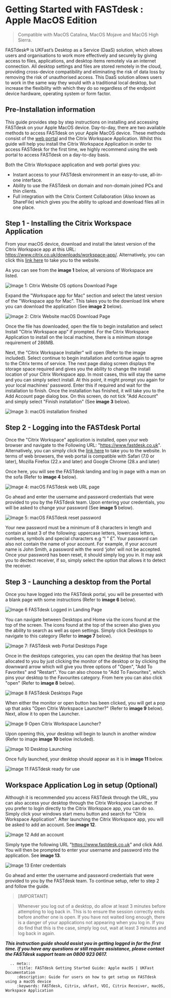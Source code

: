 # Getting Started with FASTdesk : Apple MacOS Edition
> Compatible with MacOS Catalina, MacOS Mojave and MacOS High Sierra. 

FASTdesk®  is UKFast’s Desktop as a Service (DaaS) solution, which allows users and organisations to work more effectively and securely by giving access to files, applications, and desktop items remotely via an internet connection. All desktop settings and files are stored remotely in the cloud, providing cross-device compatibility and eliminating the risk of data loss by removing the risk of unauthorised access. This DaaS solution allows users to work in the same way they would with a traditional local desktop, but increase the flexibility with which they do so regardless of the endpoint device hardware, operating system or form factor.

## Pre-Installation information


This guide provides step by step instructions on installing and accessing FASTdesk on your Apple MacOS device. Day-to-day, there are two available methods to access FASTdesk on your  Apple MacOS device. These methods consist of the [web portal](https://www.fastdesk.co.uk/) and the Citrix Workspace Application. Whilst this guide will help you install the Citrix Workspace Application in order to access FASTdesk for the first time, we highly recommend using the web portal to access FASTdesk on a day-to-day basis. 

Both the Citrix Workspace application and web portal gives you:

- Instant access to your FASTdesk environment in an easy-to-use, all-in-one interface.
- Ability to use the FASTdesk on domain and non-domain joined PCs and thin clients. 
- Full integration with the Citrix Content Collaboration (Also known as ShareFile) which gives you the ability to upload and download files all in one place.

## Step 1 -  Installing the Citrix Workspace Application

From your macOS device, download and install the latest version of the Citrix Workspace app at this URL:
https://www.citrix.co.uk/downloads/workspace-app/. Alternatively, you can click this [link here](https://www.citrix.co.uk/downloads/workspace-app/) to take you to the website.

As you can see from the **image 1** below, all versions of Workspace are listed. 

![Image 1: Citrix Website OS options Download Page](files/Downloads_Webpage.PNG "Image 1: Citrix website OS options download page")

Expand the "Workspace app for Mac" section and select the latest version of the "Workspace app for Mac". This takes you to the download link where you can download the application (See **image 2** below).

![Image 2: Citrix Website macOS Download Page](files/Url_download.PNG "Image 2: Citrix website macOS download page")

Once the file has downloaded, open the file to begin installation and select Install "Citrix Workspace app" if prompted. For the Citrix Workspace Application to install on the local machine, there is a minimum storage requirement of 286MB. 

Next, the "Citrix Workspace Installer" will open (Refer to the image included). Select continue to begin installation and continue again to agree to the Citrix terms of service. The next page dialog screen displays the storage space required and gives you the ability to change the install location of your Citrix Workspace app. In most cases, this will stay the same and you can simply select install. At this point, it might prompt you again for your local machines' password. Enter this if required and wait for the installation to finish. Once the installation has finished, it will take you to the Add Account page dialog box. On this screen, do not tick "Add Account" and simply select "Finish installation" (See **image 3** below).

![Image 3: macOS installation finished](files/Installation_finishedmacos.PNG "Image 3: macOS installation finished")

## Step 2 - Logging into the FASTdesk Portal

Once the "Citrix Workspace" application is installed, open your web browser and navigate to the Following URL:
"https://www.fastdesk.co.uk". Alternatively, you can simply click the [link here](https://www.fastdesk.co.uk) to take you to the website. In terms of web browsers, the web portal is compatible with Safari (7.0 or later), Mozilla Firefox (22.x and later) and Google Chrome (28.x and later)

Once here, you will see the FASTdesk landing and log in page with a man on the sofa (Refer to **image 4** below).

![Image 4: macOS FASTdesk web URL page](files/loggininurl.PNG "Image 4: macOS FASTdesk web URL page")


Go ahead and enter the username and password credentials that were provided to you by the FASTdesk team. Upon entering your credentials, you will be asked to change your password (See **image 5** below). 

![Image 5: macOS FASTdesk reset password](files/reset_password.PNG "Image 5: macOS FASTdesk reset password")

Your new password must be a minimum of 8 characters in length and contain at least 3 of the following: uppercase letters, lowercase letters, numbers, symbols and special characters e.g “! ” £”. Your password can also not contain the name of your account. For example, if your account name is John Smith, a password with the word ‘john’ will not be accepted. Once your password has been reset, it should simply log you in. It may ask you to dectect receiver, if so, simply select the option that allows it to detect the receiver. 

## Step 3 - Launching a desktop from the Portal

Once you have logged into the FASTdesk portal, you will be presented with a blank page with some instructions (Refer to **image 6** below). 

![Image 6 FASTdesk Logged in Landing Page](files/HomeScreen.PNG "Image 6: FASTdesk Logged in Landing Page")

You can navigate between Desktops and Home via the icons found at the top of the screen. The icons found at the top of the screen also gives you the ability to search as well as open settings. Simply click Desktops to navigate to this category (Refer to **image 7** below).

![Image 7: FASTdesk web Portal Desktops Page](files/Desktopsurl.PNG "Image 7: FASTdesk web Portal Desktops Page")

Once in the desktops categories, you can open the desktop that has been allocated to you by just clicking the monitor of the desktop or by clicking the downward arrow which will give you three options of "Open", "Add To Favorites" and "Restart". You can also choose to "Add To Favourites", which pins your desktop to the Favourites category. From here you can also click "open" (Refer to **image 8** below).

![Image 8 FASTdesk Desktops Page](files/storefront.png "Image 8: FASTdesk Desktops Page")

When either the monitor or open button has been clicked, you will get a pop up that asks "Open Citrix Workspace Launcher?" (Refer to **image 9** below). Next, allow it to open the Launcher. 

![Image 9 Open Citrix Workspace Launcher?](files/Open_launcher.PNG "Image 9: Open Citrix Workspace Launcher?")


Upon opening this, your desktop will begin to launch in another window (Refer to image **image 10** below included). 

![Image 10 Desktop Launching](files/Openingdesktop.PNG "Image 10: Desktop Launching")

Once fully launched, your desktop should appear as it is in **image 11** below. 

![Image 11 FASTdesk ready for use](files/Fullscreen.png "Image 11: FASTdesk ready for use")


## Workspace Application Log in setup (Optional)

Although it is recommended you access FASTdesk through the URL, you can also access your desktop through the Citrix Workspace Launcher. If you prefer to login directly to the Citrix Workspace app, you can do so. Simply click your windows start menu button and search for "Citrix Workspace Application". After launching the Citrix Workspace app, you will be asked to add an account. See **image 12**.

![Image 12 Add an account](files/Enter_Store_URL.PNG "Image 12: Add an account")

Simply type the following URL "https://www.fastdesk.co.uk" and click Add. You will then be prompted to enter your username and password into the application. See **image 13**. 

![Image 13 Enter credentials](files/workspace_log_in2.PNG "Image 13: Enter Credentials")

Go ahead and enter the username and password credentials that were provided to you by the FASTdesk team. To continue setup, refer to step 2 and follow the guide.

> [IMPORTANT]


> Whenever you log out of a desktop, do allow at least 3 minutes before attempting to log back in. This is to ensure the session correctly ends before another one is open. If you have not waited long enough, there is a danger of your applications not appearing when you log in. If you do find that this is the case, simply log out, wait at least 3 minutes and log back in again.

**_This instruction guide should assist you in getting logged in for the first time. If you have any questions or still require assistance, please contact the FASTdesk support team on 0800 923 0617._**

 ```eval_rst
   .. meta::
      :title: FASTdesk Getting Started Guide: Apple macOS | UKFast Documentation
      :description: Guide for users on how to get setup on FASTdesk using a macOS device
      :keywords: FASTdesk, Citrix, ukfast, VDI, Citrix Receiver, macOS, Workspace Application 

